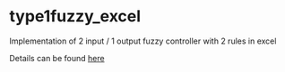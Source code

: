 # type1fuzzy_excel
Implementation of 2 input / 1 output fuzzy controller with 2 rules in excel

Details can be found [here](https://carmelgafa.com/post/type1fuzzy_excel_2/)
